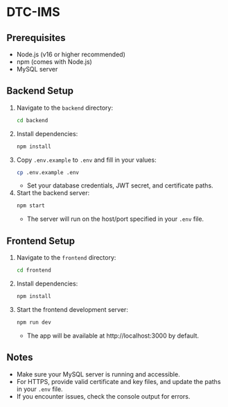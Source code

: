 # DTC-IMS

## Prerequisites
- Node.js (v16 or higher recommended)
- npm (comes with Node.js)
- MySQL server

## Backend Setup
1. Navigate to the `backend` directory:
   ```sh
   cd backend
   ```
2. Install dependencies:
   ```sh
   npm install
   ```
3. Copy `.env.example` to `.env` and fill in your values:
   ```sh
   cp .env.example .env
   ```
   - Set your database credentials, JWT secret, and certificate paths.
4. Start the backend server:
   ```sh
   npm start
   ```
   - The server will run on the host/port specified in your `.env` file.

## Frontend Setup
1. Navigate to the `frontend` directory:
   ```sh
   cd frontend
   ```
2. Install dependencies:
   ```sh
   npm install
   ```
3. Start the frontend development server:
   ```sh
   npm run dev
   ```
   - The app will be available at http://localhost:3000 by default.

## Notes
- Make sure your MySQL server is running and accessible.
- For HTTPS, provide valid certificate and key files, and update the paths in your `.env` file.
- If you encounter issues, check the console output for errors.